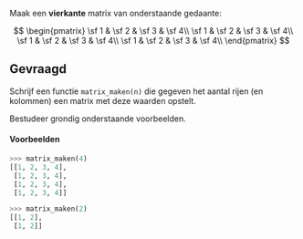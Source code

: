 Maak een **vierkante** matrix van onderstaande gedaante:

$$
\begin{pmatrix}
\sf 1 & \sf 2 & \sf 3 & \sf 4\\
\sf 1 & \sf 2 & \sf 3 & \sf 4\\
\sf 1 & \sf 2 & \sf 3 & \sf 4\\
\sf 1 & \sf 2 & \sf 3 & \sf 4\\
\end{pmatrix}
$$

## Gevraagd
Schrijf een functie `matrix_maken(n)` die gegeven het aantal rijen (en kolommen) een matrix met deze waarden opstelt.

Bestudeer grondig onderstaande voorbeelden.

#### Voorbeelden

```python
>>> matrix_maken(4)
[[1, 2, 3, 4],
 [1, 2, 3, 4],
 [1, 2, 3, 4],
 [1, 2, 3, 4]]
```

```python
>>> matrix_maken(2)
[[1, 2],
 [1, 2]]
```
